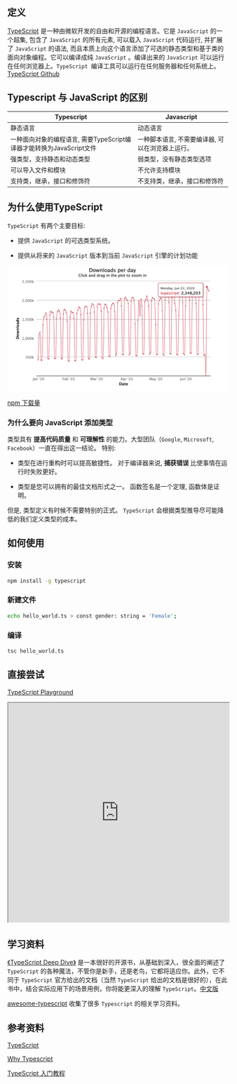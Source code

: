 ## 定义

[TypeScript](https://www.typescriptlang.org/) 是一种由微软开发的自由和开源的编程语言。它是 `JavaScript` 的一个超集, 包含了 `JavaScript` 的所有元素, 可以载入 `JavaScript` 代码运行, 并扩展了 `JavaScript` 的语法,  而且本质上向这个语言添加了可选的静态类型和基于类的面向对象编程。它可以编译成纯 `JavaScript` 。编译出来的 `JavaScript` 可以运行在任何浏览器上。`TypeScript `编译工具可以运行在任何服务器和任何系统上。 [TypeScript Github](https://github.com/Microsoft/TypeScript)

## Typescript 与 JavaScript 的区别

|  Typescript  |  Javascript  |
|---------|---------|
|静态语言|动态语言|
|一种面向对象的编程语言, 需要TypeScript编译器才能转换为JavaScript文件|一种脚本语言, 不需要编译器, 可以在浏览器上运行。|
|强类型，支持静态和动态类型|弱类型，没有静态类型选项|
|可以导入文件和模块|不允许支持模块|
|支持类，继承，接口和修饰符|不支持类，继承，接口和修饰符|

## 为什么使用TypeScript

`TypeScript` 有两个主要目标:

- 提供 `JavaScript` 的可选类型系统。

- 提供从将来的 `JavaScript` 版本到当前 `JavaScript` 引擎的计划功能

![2020-ts-download.png](./images/2020-ts-download.png)

[npm 下载量](https://npm-stat.com/charts.html?package=typescript&from=2015-01-01)

### 为什么要向 JavaScript 添加类型

类型具有 **提高代码质量** 和 **可理解性** 的能力。大型团队（`Google`, `Microsoft`, `Facebook`）一直在得出这一结论。 特别:

- 类型在进行重构时可以提高敏捷性。 对于编译器来说, **捕获错误** 比使事情在运行时失败更好。

- 类型是您可以拥有的最佳文档形式之一。 函数签名是一个定理, 函数体是证明。

但是, 类型定义有时候不需要特别的正式。 `TypeScript` 会根据类型推导尽可能降低的我们定义类型的成本。

## 如何使用

### 安装

```sh
npm install -g typescript
```

### 新建文件
```sh
echo hello_world.ts > const gender: string = 'Female';
```

### 编译
```sh
tsc hello_world.ts
```

## 直接尝试

[TypeScript Playground](https://www.typescriptlang.org/play/index.html)

<iframe
  width='100%'
  height='500'
  src='https://www.typescriptlang.org/play/index.html'>
</iframe>

## 学习资料

[《TypeScript Deep Dive》](https://basarat.gitbook.io/typescript/) 是一本很好的开源书，从基础到深入，很全面的阐述了 `TypeScript` 的各种魔法，不管你是新手，还是老鸟，它都将适应你。此外，它不同于 `TypeScript` 官方给出的文档（当然 `TypeScript` 给出的文档是很好的），在此书中，结合实际应用下的场景用例，你将能更深入的理解 `TypeScript`。[中文版](https://jkchao.github.io/typescript-book-chinese/)

[awesome-typescript](https://github.com/semlinker/awesome-typescript) 收集了很多 `Typescript` 的相关学习资料。

## 参考资料

[TypeScript](https://www.typescriptlang.org/)

[Why Typescript](https://basarat.gitbook.io/typescript/getting-started/why-typescript)

[TypeScript 入门教程](https://juejin.im/post/5edd8ad8f265da76fc45362c)
